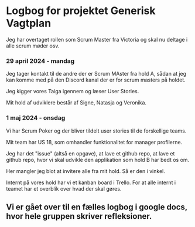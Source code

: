 # Logbog for projektet Generisk Vagtplan

Jeg har overtaget rollen som Scrum Master fra Victoria og skal nu deltage i alle scrum møder osv.

### 29 april 2024 - mandag

Jeg tager kontakt til de andre der er Scrum MAster fra hold A, sådan at jeg kan komme med på den Discord kanal der er for scrum masters på holdet. 

Jeg kigger vores Taiga igennem og læser User Stories.

Mit hold af udviklere består af Signe, Natasja og Veronika. 

### 1 maj 2024 - onsdag 

Vi har Scrum Poker og der bliver tildelt user stories til de forskellige teams. 

Mit team har US 18, som omhandler funktionalitet for manager profilerne. 

Jeg har det "issue" (altså en opgave), at lave et github repo, at lave et github repo, hvor vi skal udvikle den applikation som hold B har bedt os om. 

Her mangler jeg blot at invitere alle fra mit hold. Så er den i vinkel. 

Internt på vores hold har vi et kanban board i Trello. For at alle internt i teamet har et overblik over hvad der skal gøres.  

## Vi er gået over til en fælles logbog i google docs, hvor hele gruppen skriver refleksioner.
